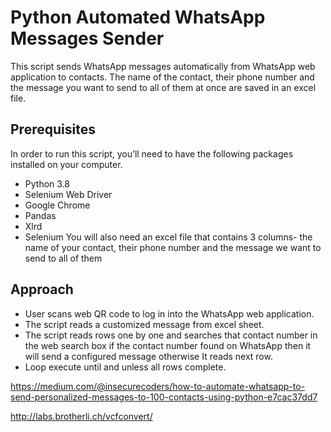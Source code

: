 # Python Automated WhatsApp Messages Sender

This script sends WhatsApp messages automatically from WhatsApp web application to contacts. The name of the contact, their phone number and the message you want to send to all of them at once are saved in an excel file.

## Prerequisites

In order to run this script, you’ll need to have the following packages installed on your computer. 
* Python 3.8
* Selenium Web Driver
* Google Chrome
* Pandas
* Xlrd
* Selenium
You will also need an excel file that contains 3 columns- the name of your contact, their phone number and the message we want to send to all of them


## Approach
* User scans web QR code to log in into the WhatsApp web application.
* The script reads a customized message from excel sheet.
* The script reads rows one by one and searches that contact number in the web search box if the contact number found on WhatsApp then it will send a configured message otherwise It reads next row. 
* Loop execute until and unless all rows complete.


https://medium.com/@insecurecoders/how-to-automate-whatsapp-to-send-personalized-messages-to-100-contacts-using-python-e7cac37dd7




http://labs.brotherli.ch/vcfconvert/
